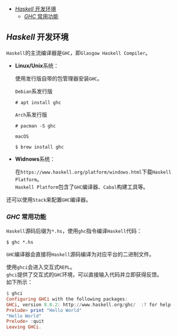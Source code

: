 <!-- TOC -->

- [*Haskell* 开发环境](#haskell-开发环境)
	- [*GHC* 常用功能](#ghc-常用功能)

<!-- /TOC -->



## *Haskell* 开发环境
`Haskell`的主流编译器是`GHC`，即`Glasgow Haskell Compiler`。

- **Linux/Unix**系统：

	使用发行版自带的包管理器安装`GHC`。

	`Debian`系发行版

	```
	# apt install ghc
	```

	`Arch`系发行版

	```
	# pacman -S ghc
	```

	`macOS`

	```
	$ brew install ghc
	```

- **Widnows**系统：

	在`https://www.haskell.org/platform/windows.html`下载`Haskell Platform`。  
	`Haskell Platform`包含了`GHC`编译器、`Cabal`构建工具等。

还可以使用`Stack`来配置`GHC`编译器。

### *GHC* 常用功能
`Haskell`源码后缀为`*.hs`，使用`ghc`指令编译`Haskell`代码：

```
$ ghc *.hs
```

`GHC`编译器会直接将`Haskell`源码编译为对应平台的二进制文件。

使用`ghci`会进入交互式`REPL`。  
`ghci`提供了交互式的`GHC`环境，可以直接输入代码并立即获得反馈。  
如下所示：

```hs
$ ghci
Configuring GHCi with the following packages:
GHCi, version 8.0.2: http://www.haskell.org/ghc/  :? for help
Prelude> print "Hello World"
"Hello World"
Prelude> :quit
Leaving GHCi.
```
